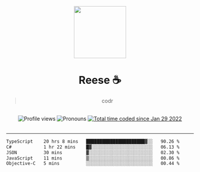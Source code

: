 <div align='center'>
  <img src='https://avatars.githubusercontent.com/u/73779441?v=4' width='140' height='140' />
  <h1>Reese ☕️</h1>
  <blockquote>codr</blockquote>
  
  <br />
  
  <img alt="Profile views" src="https://komarev.com/ghpvc/?username=ruffpuff1" />
  <img alt='Pronouns' src='https://img.shields.io/endpoint?url=https://pronoundb.org/shields/61181f81be124c42b207bffd' />
  <a href="https://wakatime.com/@72bf611d-9557-4a85-aa1d-46f6a3346744"><img src="https://wakatime.com/badge/user/72bf611d-9557-4a85-aa1d-46f6a3346744.svg" alt="Total time coded since Jan 29 2022" /></a>
</div><br />

<hr />

<!--START_SECTION:waka-->

```txt
TypeScript    20 hrs 8 mins   ██████████████████████▓░░   90.26 %
C#            1 hr 22 mins    █▓░░░░░░░░░░░░░░░░░░░░░░░   06.13 %
JSON          30 mins         ▓░░░░░░░░░░░░░░░░░░░░░░░░   02.30 %
JavaScript    11 mins         ▒░░░░░░░░░░░░░░░░░░░░░░░░   00.86 %
Objective-C   5 mins          ░░░░░░░░░░░░░░░░░░░░░░░░░   00.44 %
```

<!--END_SECTION:waka-->
